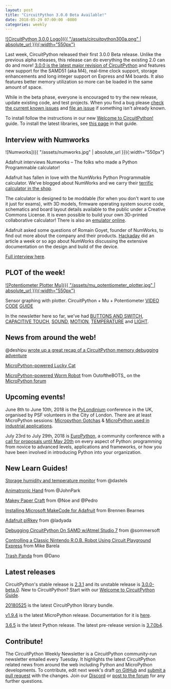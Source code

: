 ```yaml
---
layout: post
title: "CircuitPython 3.0.0 Beta Available!"
date: 2018-05-29 07:00:00 -0800
categories: weekly
---
```


[![CircuitPython 3.0.0 Logo]({{ "/assets/circuitpython300a.png" | absolute_url }}){:width="550px"}](https://github.com/adafruit/circuitpython/releases/tag/3.0.0-beta.0)

Last week, CircuitPython released their first 3.0.0 Beta release. Unlike the previous alpha releases, this release can do everything the existing 2.0 can do and more! [3.0.0 is the latest major revision of CircuitPython](https://github.com/adafruit/circuitpython/releases/tag/3.0.0-beta.0) and features new support for the SAMD51 (aka M4), real-time clock support, storage enhancements and long integer support on Express and M4 boards. It also features better memory utilization so more can be loaded in the same amount of space.

While in the beta phase, everyone is encouraged to try the new release, update existing code, and test projects. When you find a bug please [check the current known issues](https://github.com/adafruit/circuitpython/issues) and [file an issue](https://github.com/adafruit/circuitpython/issues/new) if something isn't already known.

To install follow the instructions in our new [Welcome to CircuitPython!](https://learn.adafruit.com/welcome-to-circuitpython/installing-circuitpython) guide. To install the latest libraries, see [this page](https://learn.adafruit.com/welcome-to-circuitpython/circuitpython-libraries) in that guide.

## Interview with Numworks

![Numworks]({{ "/assets/numworks.jpg" | absolute_url }}){:width="550px"}

Adafruit interviews Numworks – The folks who made a Python Programmable calculator!

Adafruit has fallen in love with the NumWorks Python Programmable calculator. We’ve blogged about NumWorks and we carry their [terrific calculator in the shop](https://www.adafruit.com/product/3790).

The calculator is designed to be moddable (for when you don't want to use it just for exams), with 3D models, firmware operating system source code, schematics and board layout details available to the public under a Creative Commons License. It is even possible to build your own 3D-printed collaborative calculator! There is also an [emulator online](https://www.numworks.com/simulator/).

Adafruit asked some questions of Romain Goyet, founder of NumWorks, to find out more about the company and their products. [Hackaday](https://hackaday.com/2018/05/18/open-source-calculator-teaches-us-about-quality-documentation/) did an article a week or so ago about NumWorks discussing the extensive documentation on the design and build of the device.

[Full interview here](https://blog.adafruit.com/2018/05/25/adafruit-interviews-numworks-python-programmable-calculator-micropython/).

## PLOT of the week!

[![Potentiometer Plotter Mu]({{ "/assets/mu_potentiometer_plotter.jpg" | absolute_url }}){:width="550px"}](https://youtu.be/_NXcJ30KhSI)

Sensor graphing with plotter. CircuitPython + Mu + Potentiometer [VIDEO](https://youtu.be/_NXcJ30KhSI) [CODE](https://github.com/adafruit/Adafruit_Learning_System_Guides/blob/master/Sensor_Plotting_With_Mu_CircuitPython/potentiometer.py) [GUIDE](https://learn.adafruit.com/sensor-plotting-with-mu-and-circuitpython/potentiometer)

In the newsletter here so far, we've had [BUTTONS AND SWITCH](https://learn.adafruit.com/sensor-plotting-with-mu-and-circuitpython/buttons-and-switch), [CAPACITIVE TOUCH](https://learn.adafruit.com/sensor-plotting-with-mu-and-circuitpython/capacitive-touch),  [SOUND](https://learn.adafruit.com/sensor-plotting-with-mu-and-circuitpython/sound),  [MOTION](https://learn.adafruit.com/sensor-plotting-with-mu-and-circuitpython/motion),  [TEMPERATURE](https://learn.adafruit.com/sensor-plotting-with-mu-and-circuitpython/temperature) and [LIGHT](https://learn.adafruit.com/sensor-plotting-with-mu-and-circuitpython/light).

## News from around the web!

@deshipu [wrote up a great recap of a CircuitPython memory debugging adventure](https://hackaday.io/project/86818-game-turbo/log/146645-debugging-circuitpython)

[MicroPython-powered Lucky Cat](https://martinfitzpatrick.name/article/lucky-spinning-arm-message-cat/)

[MicroPython-powered Worm Robot](https://www.youtube.com/watch?v=9fHB7VB73dg) from OutoftheBOTS_ on the [MicroPython forum](https://forum.micropython.org/viewtopic.php?f=5&t=4782)

## Upcoming events!

June 8th to June 10th, 2018 is the [PyLondinium](https://pylondinium.org/) conference in the UK, organised by PSF volunteers in the City of London. There are at least MicroPython sessions: [Micropython Gotchas](https://pylondinium.org/talk.html?talk_id=7) & [MicroPython used in industrial applications](https://pylondinium.org/talk.html?talk_id=15).

July 23rd to July 29th, 2018 is [EuroPython](https://ep2018.europython.eu/), a community conference with a [call for proposals until May 20th](https://ep2018.europython.eu/en/call-for-proposals/) on every aspect of Python: programming from novice to advanced levels, applications and frameworks, or how you have been involved in introducing Python into your organization.

## New Learn Guides!

[Storage humidity and temperature monitor](https://learn.adafruit.com/storage-humidity-and-temperature-monitor) from @dastels

[Animatronic Hand](https://learn.adafruit.com/animatronic-hands) from @JohnPark

[Makey Paper Craft](https://learn.adafruit.com/makey-paper-craft) from @Noe and @Pedro

[Installing Microsoft MakeCode for Adafruit](https://learn.adafruit.com/installing-makecode-for-adafruit) from Brennen Bearnes

[Adafruit pIRkey](https://learn.adafruit.com/adafruit-pirkey-python-programmable-infrared-usb-adapter) from @ladyada

[Debugging CircuitPython On SAMD w/Atmel Studio 7](https://learn.adafruit.com/circuitpython-samd-debugging-w-atmel-studio-7) from @sommersoft

[Controlling a Classic Nintendo R.O.B. Robot Using Circuit Playground Express](https://learn.adafruit.com/controlling-a-classic-nintendo-r-o-b-robot-using-circuit-playground-express) from Mike Barela

[Trash Panda](https://learn.adafruit.com/trash-panda-circuit-python-crickit) from @Dano

## Latest releases

CircuitPython's stable release is [2.3.1](https://github.com/adafruit/circuitpython/releases/latest) and its unstable release is [3.0.0-beta.0](https://github.com/adafruit/circuitpython/releases). New to CircuitPython? Start with our [Welcome to CircuitPython Guide](https://learn.adafruit.com/welcome-to-circuitpython).

[20180525](https://github.com/adafruit/Adafruit_CircuitPython_Bundle/releases/latest) is the latest CircuitPython library bundle.

[v1.9.4](https://micropython.org/download) is the latest MicroPython release. Documentation for it is [here](http://docs.micropython.org/en/latest/pyboard/).

[3.6.5](https://www.python.org/downloads/) is the latest Python release. The latest pre-release version is [3.7.0b4](https://www.python.org/download/pre-releases/).

## Contribute!

The CircuitPython Weekly Newsletter is a CircuitPython community-run newsletter emailed every Tuesday. It highlights the latest CircuitPython related news from around the web including Python and MicroPython developments. To contribute, edit next week's draft [on GitHub](https://github.com/adafruit/circuitpython-weekly-newsletter/tree/gh-pages/_drafts) and [submit a pull request](https://help.github.com/articles/editing-files-in-your-repository/) with the changes. Join our [Discord](https://adafru.it/discord) or [post to the forum](https://forums.adafruit.com/viewforum.php?f=60) for any further questions.
